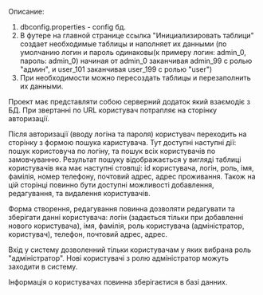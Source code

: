 Описание:

1. dbconfig.properties - config бд.
2. В футере на главной странице ссылка 	"Инициализировать таблици" создает необходимые таблицы и наполняет их данными (по умолчанию логин и пароль одинаковы(к примеру логин: admin_0, пароль: admin_0) начиная от admin_0 заканчивая admin_99 с ролью "админ", и user_101 заканчивая user_199 с ролью "user")
3. При необходимости можно пересоздать таблицы и перезаполнить их данными.



Проект має представляти собою серверний додаток який взаємодіє з БД. 
При звертанні по URL користувач потрапляє на сторінку авторизації.

Після авторизації (вводу логіна та пароля) користувач переходить на сторінку з формою
пошука каристувача. Тут доступні наступні дії: пошук користовуча по логіну, та пошук всіх користувачів
по замовчуванню. Результат пошуку відображається у вигляді таблиці користувачів яка має наступні стовпці:
id користувача, логін, роль, імя, фамілія, номер телефону, почтовий адрес, адрес проживання. 
Також на цій сторінці повинно бути доступні можливості добавлення, редагування, та видалення користувачів.

Форма створення, редагування повинна дозволяти редагувати та зберігати данні користувача: 
логін (задається тільки при добавленні нового користувача), імя, фамілія, 
роль користувача (адміністратор, користувач), телефон, почтовий адрес, адрес.

Вхід у систему дозволенний тільки користувачам у яких вибрана роль "адміністратор". Нові користувачі
з ролю адміністратор можуть заходити в систему.

Інформація о користувачах повинна зберігаєтися в базі данних.

